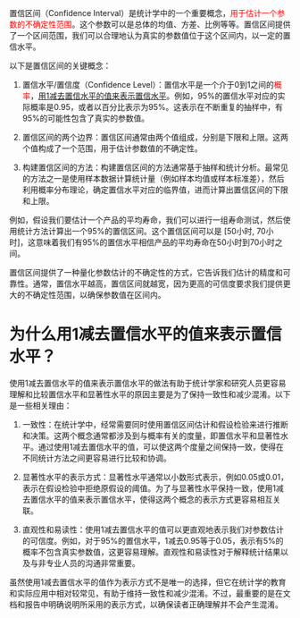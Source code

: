 置信区间（Confidence Interval）是统计学中的一个重要概念，<font color="red">用于估计一个参数的不确定性范围</font>。这个参数可以是总体的均值、方差、比例等等。置信区间提供了一个区间范围，我们可以合理地认为真实的参数值位于这个区间内，以一定的置信水平。

以下是置信区间的关键概念：

1. 置信水平/置信度（Confidence Level）：置信水平是一个介于0到1之间的<font color="red">概率</font>，[用1减去置信水平的值来表示置信水平](置信区间.md#为什么用1减去置信水平的值来表示置信水平？)。例如，95%的置信水平对应的实际概率是0.95，或者以百分比表示为95%。这表示在不断重复的抽样中，有95%的可能性包含了真实的参数值。

2. 置信区间的两个边界：置信区间通常由两个值组成，分别是下限和上限。这两个值构成了一个范围，用于估计参数值的不确定性。

3. 构建置信区间的方法：构建置信区间的方法通常基于抽样和统计分析。最常见的方法之一是使用样本数据计算统计量（例如样本均值或样本标准差），然后利用概率分布理论，确定置信水平对应的临界值，进而计算出置信区间的下限和上限。

例如，假设我们要估计一个产品的平均寿命，我们可以进行一组寿命测试，然后使用统计方法计算出一个95%的置信区间。这个置信区间可以是 [50小时, 70小时]，这意味着我们有95%的置信水平相信产品的平均寿命在50小时到70小时之间。

置信区间提供了一种量化参数估计的不确定性的方式，它告诉我们估计的精度和可靠性。通常，置信水平越高，置信区间就越宽，因为更高的可信度要求我们提供更大的不确定性范围，以确保参数值在区间内。

# 为什么用1减去置信水平的值来表示置信水平？

使用1减去置信水平的值来表示置信水平的做法有助于统计学家和研究人员更容易理解和比较置信水平和显著性水平的原因主要是为了保持一致性和减少混淆。以下是一些相关理由：

1. 一致性：在统计学中，经常需要同时使用置信区间估计和假设检验来进行推断和决策。这两个概念通常都涉及到与概率有关的度量，即置信水平和显著性水平。通过使用1减去置信水平的值，可以使这两个度量之间保持一致，使得在不同统计方法之间更容易进行比较和协调。

2. 显著性水平的表示方式：显著性水平通常以小数形式表示，例如0.05或0.01，表示在假设检验中拒绝原假设的阈值。为了与显著性水平保持一致，使用1减去置信水平的值来表示置信水平，使得这两个概念的表示方式更容易相互关联。

3. 直观性和易读性：使用1减去置信水平的值可以更直观地表示我们对参数估计的可信度。例如，对于95%的置信水平，1减去0.95等于0.05，表示有5%的概率不包含真实参数值，这更容易理解。直观性和易读性对于解释统计结果以及与非专业人员的沟通非常重要。

虽然使用1减去置信水平的值作为表示方式不是唯一的选择，但它在统计学的教育和实际应用中相对较常见，有助于维持一致性和减少混淆。不过，最重要的是在文档和报告中明确说明所采用的表示方式，以确保读者正确理解并不会产生混淆。